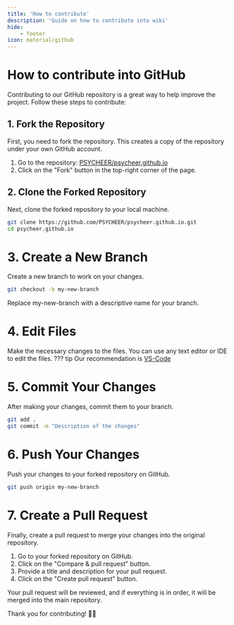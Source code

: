 ```yaml
---
title: 'How to contribute'
description: 'Guide on how to contribute into wiki'
hide:
    - footer
icon: material/github
---
```


# How to contribute into GitHub

Contributing to our GitHub repository is a great way to help improve the project. Follow these steps to contribute:

## 1. Fork the Repository

First, you need to fork the repository. This creates a copy of the repository under your own GitHub account.

1. Go to the repository: [PSYCHEER/psycheer.github.io](https://github.com/PSYCHEER/psycheer.github.io)
2. Click on the "Fork" button in the top-right corner of the page.

## 2. Clone the Forked Repository

Next, clone the forked repository to your local machine.

```sh
git clone https://github.com/PSYCHEER/psycheer.github.io.git
cd psycheer.github.io
```

# 3. Create a New Branch

Create a new branch to work on your changes.
```sh
git checkout -b my-new-branch
```

Replace my-new-branch with a descriptive name for your branch.

# 4. Edit Files

Make the necessary changes to the files. You can use any text editor or IDE to edit the files.
??? tip
    Our recommendation is [VS-Code](https://code.visualstudio.com)

# 5. Commit Your Changes

After making your changes, commit them to your branch.

```sh
git add .
git commit -m "Description of the changes"
```

# 6. Push Your Changes

Push your changes to your forked repository on GitHub.

```sh
git push origin my-new-branch
```

# 7. Create a Pull Request

Finally, create a pull request to merge your changes into the original repository.

1. Go to your forked repository on GitHub.
2. Click on the "Compare & pull request" button.
3. Provide a title and description for your pull request.
4. Click on the "Create pull request" button.

Your pull request will be reviewed, and if everything is in order, it will be merged into the main repository.

Thank you for contributing! 💖👑